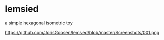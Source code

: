 # lemsied
a simple hexagonal isometric toy


https://github.com/JorisGoosen/lemsied/blob/master/Screenshots/001.png
